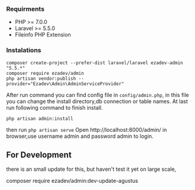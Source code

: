 ### Requirments
* PHP >= 7.0.0
* Laravel >= 5.5.0
* Fileinfo PHP Extension

### Instalations

```
composer create-project --prefer-dist laravel/laravel ezadev-admin "5.5.*"
composer require ezadev/admin
php artisan vendor:publish --provider="Ezadev\Admin\AdminServiceProvider"
```

After run command you can find config file in `config/admin.php`, in this file you can change the install directory,db connection or table names. At last run following command to finish install.

```
php artisan admin:install
```

then run `php artisan serve` Open http://localhost:8000/admin/ in browser,use username admin and password admin to login.


## For Development
there is an small update for this, but haven't test it yet on large scale,

composer require ezadev/admin:dev-update-agustus
